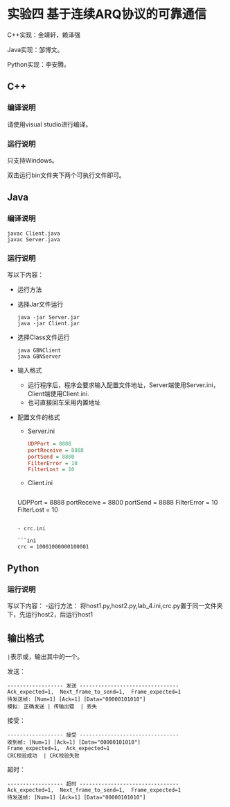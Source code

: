 # 实验四 基于连续ARQ协议的可靠通信

C++实现：金靖轩，赖泽强

Java实现：邹博文。

Python实现：李安腾。

## C++

### 编译说明

请使用visual studio进行编译。

### 运行说明

只支持Windows。

双击运行bin文件夹下两个可执行文件即可。

## Java

### 编译说明

```shell
javac Client.java
javac Server.java
```

### 运行说明

写以下内容：

-  运行方法

  - 选择Jar文件运行

    ```
    java -jar Server.jar
    java -jar Client.jar
    ```

  - 选择Class文件运行

    ```
    java GBNClient
    java GBNServer
    ```

- 输入格式

  - 运行程序后，程序会要求输入配置文件地址，Server端使用Server.ini，Client端使用Client.ini.
  - 也可直接回车采用内置地址

- 配置文件的格式

  - Server.ini

    ```ini
    UDPPort = 8888
    portReceive = 8888
    portSend = 8800
    FilterError = 10
    FilterLost = 10
    ```

  - Client.ini

    ```ini
  UDPPort = 8888
    portReceive = 8800
    portSend = 8888
    FilterError = 10
    FilterLost = 10
    ```
  
  - crc.ini

    ```ini
  crc = 10001000000100001
    ```


## Python

### 运行说明

写以下内容：
-运行方法：
将host1.py,host2.py,lab_4.ini,crc.py置于同一文件夹下，先运行host2，后运行host1

## 输出格式

`|`表示或，输出其中的一个。

发送：

```
------------------ 发送 --------------------------------
Ack_expected=1,  Next_frame_to_send=1,  Frame_expected=1
待发送帧: [Num=1] [Ack=1] [Data="00000101010"]
模拟: 正确发送 | 传输出错  | 丢失
```

接受：

```
------------------ 接受 --------------------------------
收到帧: [Num=1] [Ack=1] [Data="00000101010"]
Frame_expected=1,  Ack_expected=1
CRC校验成功  | CRC校验失败
```

超时：

```
------------------ 超时 --------------------------------
Ack_expected=1,  Next_frame_to_send=1,  Frame_expected=1
待发送帧: [Num=1] [Ack=1] [Data="00000101010"]
```

